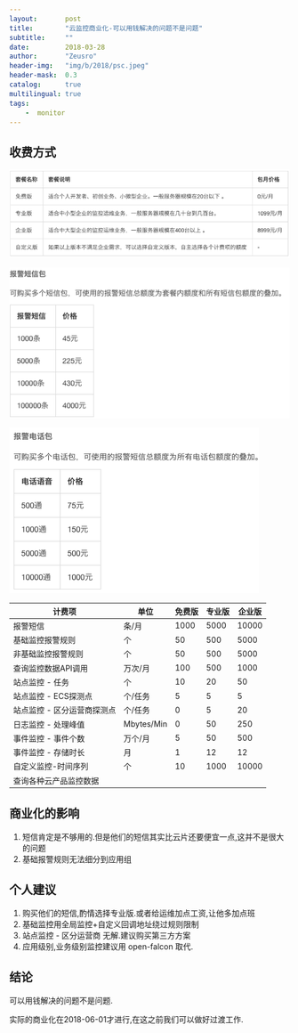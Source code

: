 ```yaml
---
layout:       post
title:        "云监控商业化-可以用钱解决的问题不是问题"
subtitle:     ""
date:         2018-03-28
author:       "Zeusro"
header-img:   "img/b/2018/psc.jpeg" 
header-mask:  0.3
catalog:      true
multilingual: true
tags:
    -  monitor
---  
```


## 收费方式


![](/img/cloudmonitor/image1.png)

![](/img/cloudmonitor/image2.png)

![](/img/cloudmonitor/image3.png)


| 计费项 |单位| 免费版| 专业版| 企业版|
|---|---|---|---|---|
| 报警短信 |条/月 |1000 |5000 |10000          |
| 基础监控报警规则 |个| 50| 500| 5000            |
| 非基础监控报警规则 |个 |50 |500| 5000           |
| 查询监控数据API调用| 万次/月| 100| 500| 1000     |
| 站点监控 - 任务| 个| 10 |20| 50             |
| 站点监控 - ECS探测点| 个/任务| 5| 5| 5         |
| 站点监控 - 区分运营商探测点| 个/任务| 0 |5 |20      |
| 日志监控 - 处理峰值| Mbytes/Min| 0| 50 |250  |
| 事件监控 - 事件个数| 万个/月| 5| 50| 500        |
| 事件监控 - 存储时长| 月 |1| 12| 12            |
| 自定义监控-时间序列| 个| 10| 1000| 10000       |
| 查询各种云产品监控数据                       |

## 商业化的影响

1. 短信肯定是不够用的.但是他们的短信其实比云片还要便宜一点,这并不是很大的问题
1. 基础报警规则无法细分到应用组

## 个人建议

1. 购买他们的短信,酌情选择专业版.或者给运维加点工资,让他多加点班
1. 基础监控用全局监控+自定义回调地址绕过规则限制
1. 站点监控 - 区分运营商 无解.建议购买第三方方案
1. 应用级别,业务级别监控建议用 open-falcon 取代.



## 结论

可以用钱解决的问题不是问题.

实际的商业化在2018-06-01才进行,在这之前我们可以做好过渡工作.




